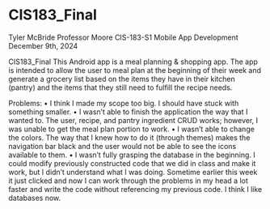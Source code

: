 # CIS183_Final
 Tyler McBride
Professor Moore
CIS-183-S1 Mobile App Development
December 9th, 2024

CIS183_Final
This Android app is a meal planning & shopping app. The app is intended to allow the user to meal plan at the beginning of their week and generate a grocery list based on the items they have in their kitchen (pantry) and the items that they still need to fulfill the recipe needs.

Problems:
•	I think I made my scope too big. I should have stuck with something smaller.
•	I wasn’t able to finish the application the way that I wanted to. The user, recipe, and pantry ingredient CRUD works; however, I was unable to get the meal plan portion to work.
•	I wasn’t able to change the colors. The way that I knew how to do it (through themes) makes the navigation bar black and the user would not be able to see the icons available to them.
•	I wasn’t fully grasping the database in the beginning. I could modify previously constructed code that we did in class and make it work, but I didn’t understand what I was doing. Sometime earlier this week it just clicked and now I can work through the problems in my head a lot faster and write the code without referencing my previous code. I think I like databases now.

